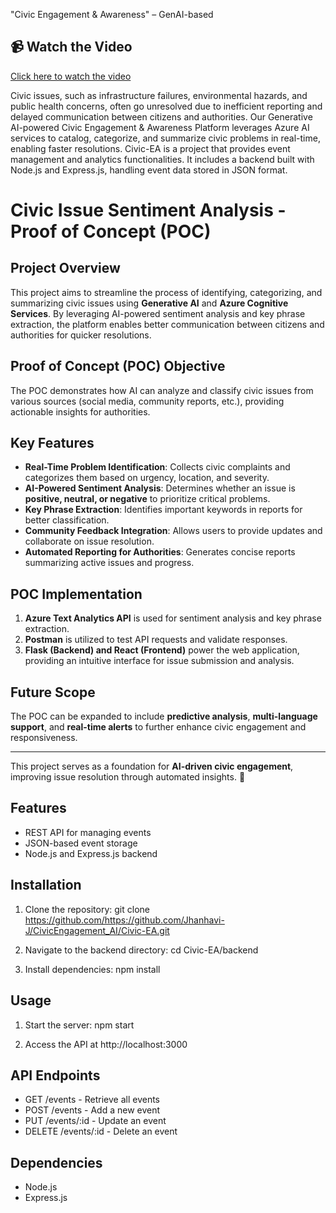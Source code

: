"Civic Engagement & Awareness" –  GenAI-based

## 📹 Watch the Video  
[Click here to watch the video](https://drive.google.com/file/d/1BChyhHMPclb0DfUZFVWRveUAqGgB9QNG/view?usp=drivesdk)

Civic issues, such as infrastructure failures, environmental hazards, and public health concerns, often go unresolved due to inefficient reporting and delayed communication between citizens and authorities. Our Generative AI-powered Civic Engagement & Awareness Platform leverages Azure AI services to catalog, categorize, and summarize civic problems in real-time, enabling faster resolutions.
Civic-EA is a project that provides event management and analytics functionalities. It includes a backend built with Node.js and Express.js, handling event data stored in JSON format.
# Civic Issue Sentiment Analysis - Proof of Concept (POC)

## Project Overview  
This project aims to streamline the process of identifying, categorizing, and summarizing civic issues using **Generative AI** and **Azure Cognitive Services**. By leveraging AI-powered sentiment analysis and key phrase extraction, the platform enables better communication between citizens and authorities for quicker resolutions.  

## Proof of Concept (POC) Objective  
The POC demonstrates how AI can analyze and classify civic issues from various sources (social media, community reports, etc.), providing actionable insights for authorities.  

## Key Features  
- **Real-Time Problem Identification**: Collects civic complaints and categorizes them based on urgency, location, and severity.  
- **AI-Powered Sentiment Analysis**: Determines whether an issue is **positive, neutral, or negative** to prioritize critical problems.  
- **Key Phrase Extraction**: Identifies important keywords in reports for better classification.  
- **Community Feedback Integration**: Allows users to provide updates and collaborate on issue resolution.  
- **Automated Reporting for Authorities**: Generates concise reports summarizing active issues and progress.  

## POC Implementation  
1. **Azure Text Analytics API** is used for sentiment analysis and key phrase extraction.  
2. **Postman** is utilized to test API requests and validate responses.  
3. **Flask (Backend) and React (Frontend)** power the web application, providing an intuitive interface for issue submission and analysis.  

## Future Scope  
The POC can be expanded to include **predictive analysis**, **multi-language support**, and **real-time alerts** to further enhance civic engagement and responsiveness.  

---

This project serves as a foundation for **AI-driven civic engagement**, improving issue resolution through automated insights. 🚀  


## Features
- REST API for managing events
- JSON-based event storage
- Node.js and Express.js backend

## Installation
1. Clone the repository:
   git clone https://github.com/https://github.com/Jhanhavi-J/CivicEngagement_AI/Civic-EA.git
   
2. Navigate to the backend directory:
   cd Civic-EA/backend
   
3. Install dependencies:
   npm install
   

## Usage
1. Start the server:
   npm start
   
2. Access the API at http://localhost:3000

## API Endpoints
- GET /events - Retrieve all events
- POST /events - Add a new event
- PUT /events/:id - Update an event
- DELETE /events/:id - Delete an event

## Dependencies
- Node.js
- Express.js
